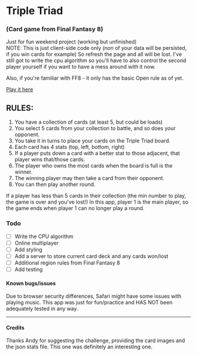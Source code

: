 # Triple Triad

### (Card game from Final Fantasy 8)

Just for fun weekend project (working but unfinished)  
NOTE: This is just client-side code only (non of your data will be persisted, if you win cards for example) So refresh the page and all will be lost. I've still got to write the cpu algorithm so you'll have to also control the second player yourself if you want to have a mess around with it now.

Also, if you're familiar with FF8 - it only has the basic Open rule as of yet.

[Play it here](https://rockettown1.github.io/tripletriad/)

## RULES:

1. You have a collection of cards (at least 5, but could be loads)
2. You select 5 cards from your collection to battle, and so does your opponent.
3. You take it in turns to place your cards on the Triple Triad board.
4. Each card has 4 stats (top, left, bottom, right)
5. If a player puts down a card with a better stat to those adjacent, that player wins that/those cards.
6. The player who owns the most cards when the board is full is the winner.
7. The winning player may then take a card from their opponent.
8. You can then play another round.

If a player has less than 5 cards in their collection (the min number to play, the game is over and you've lost!) In this app, player 1 is the main player, so the game ends when player 1 can no longer play a round.

### Todo

- [ ] Write the CPU algorithm
- [ ] Online multiplayer
- [ ] Add styling
- [ ] Add a server to store current card deck and any cards won/lost
- [ ] Additional region rules from Final Fantasy 8
- [ ] Add testing

#### Known bugs/issues

Due to browser security differences, Safari might have some issues with playing music.
This app was just for fun/practice and HAS NOT been adequately tested in any way.

---

#### Credits

Thanks Andy for suggesting the challenge, providing the card images and the json stats file. This one was definitely an interesting one.
